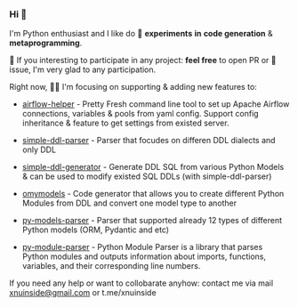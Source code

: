 ### Hi 👋

I'm Python enthusiast and I like do 🔭 **experiments** **in** **code generation** & **metaprogramming**. 

🌱 If you interesting to participate in any project: **feel free** to open PR or 💬 issue, I'm very glad to any participation.

Right now, :farmer: I'm focusing on supporting & adding new features to:

* [airflow-helper](https://github.com/xnuinside/airflow-helper) - Pretty Fresh command line tool to set up Apache Airflow connections, variables & pools from yaml config. Support config inheritance & feature to get settings from existed server. 

* [simple-ddl-parser](https://github.com/xnuinside/simple-ddl-parser) - Parser that focudes on differen DDL dialects and only DDL

* [simple-ddl-generator](https://github.com/xnuinside/simple-ddl-generator) - Generate DDL SQL from various Python Models & can be used to modify existed SQL DDLs (with simple-ddl-parser)

* [omymodels](https://github.com/xnuinside/omymodels) - Code generator that allows you to create different Python Modules from DDL and convert one model type to another

* [py-models-parser](https://github.com/xnuinside/py-models-parser) - Parser that supported already 12 types of different Python models (ORM, Pydantic and etc)

* [py-module-parser](https://github.com/xnuinside/py-module-parser) - Python Module Parser is a library that parses Python modules and outputs information about imports, functions, variables, and their corresponding line numbers.

If you need any help or want to collobarate anyhow: contact me via mail xnuinside@gmail.com or t.me/xnuinside

